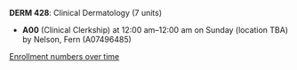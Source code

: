 **DERM 428**: Clinical Dermatology (7 units)

- **A00** (Clinical Clerkship) at 12:00 am–12:00 am on Sunday (location TBA) by Nelson, Fern (A07496485)

[Enrollment numbers over time](./DERM428.tsv)
